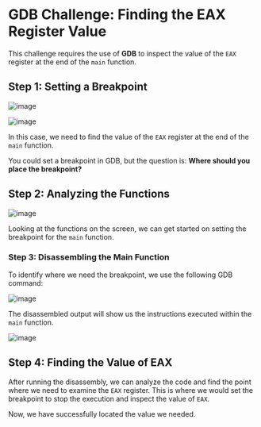 # GDB Challenge: Finding the EAX Register Value

This challenge requires the use of **GDB** to inspect the value of the `EAX` register at the end of the `main` function.

## Step 1: Setting a Breakpoint

![image](https://github.com/user-attachments/assets/0611a4b5-a33b-4dd2-9eb2-4804e76e8c08)

![image](https://github.com/user-attachments/assets/0ddf1754-13c9-417f-89eb-d67017d3a367)

In this case, we need to find the value of the `EAX` register at the end of the `main` function. 

You could set a breakpoint in GDB, but the question is: **Where should you place the breakpoint?**

## Step 2: Analyzing the Functions

![image](https://github.com/user-attachments/assets/418c27ca-ebcd-41da-94bc-44439e044c17)

Looking at the functions on the screen, we can get started on setting the breakpoint for the `main` function. 

### Step 3: Disassembling the Main Function

To identify where we need the breakpoint, we use the following GDB command:

![image](https://github.com/user-attachments/assets/8a87a706-5815-4626-a13f-5a12e5b07f53)

The disassembled output will show us the instructions executed within the `main` function.

![image](https://github.com/user-attachments/assets/fd7a0deb-da11-4ed0-978c-f314437cee4f)


## Step 4: Finding the Value of EAX

After running the disassembly, we can analyze the code and find the point where we need to examine the `EAX` register. This is where we would set the breakpoint to stop the execution and inspect the value of `EAX`.

Now, we have successfully located the value we needed.
